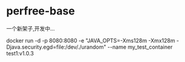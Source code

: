 # perfree-base
一个新架子,开发中...

docker run -d -p 8080:8080 -e "JAVA_OPTS=-Xms128m -Xmx128m -Djava.security.egd=file:/dev/./urandom" --name my_test_container test1:v1.0.3